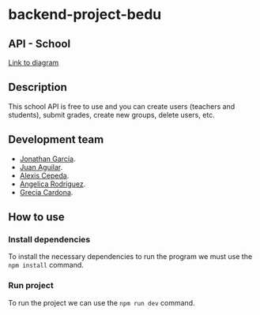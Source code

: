 # backend-project-bedu

## API - School
[Link to diagram](https://drive.google.com/file/d/1-AqBzyhv1hfnJ8e_zGrhWILxF8oor6tt/view)

## Description 
This school API is free to use and you can create users (teachers and students), submit grades, create new groups, delete users, etc.

## Development team
- [Jonathan García](https://github.com/JAGarciaGomez06).
- [Juan Aguilar](https://github.com/JuanAguilarDev).
- [Alexis Cepeda](https://github.com/AlexxCepeda).
- [Angelica Rodríguez](https://github.com/angelicardz).
- [Grecia Cardona](https://github.com/Grecia1331).

## How to use
### Install dependencies
To install the necessary dependencies to run the program we must use the ```npm install``` command.

### Run project
To run the project we can use the ```npm run dev``` command.
